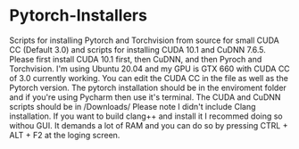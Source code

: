 # Pytorch-Installers
Scripts for installing Pytorch and Torchvision from source for small CUDA CC (Default 3.0) and scripts for installing CUDA 10.1 and CuDNN 7.6.5.
Please first install CUDA 10.1 first, then CuDNN, and then Pyroch and Torchvision.
I'm using Ubuntu 20.04 and my GPU is GTX 660 with CUDA CC of 3.0 currently working.
You can edit the CUDA CC in the file as well as the Pytorch version.
The pytorch installation should be in the enviroment folder and if you're using Pycharm then use it's terminal.
The CUDA and CuDNN scripts should be in /Downloads/
Please note I didn't include Clang installation. If you want to build clang++ and install it I recommed doing so withou GUI. It demands a lot of RAM and you can do so by pressing CTRL + ALT + F2 at the loging screen.
